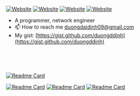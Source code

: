 [![Website](https://img.shields.io/website?label=fragella.com&style=for-the-badge&url=https%3A%2F%2Ffragella.com)](https://fragella.com)
[![Website](https://img.shields.io/website?label=texttopdf.app&style=for-the-badge&url=https://texttopdf.app)](https://texttopdf.app)
[![Website](https://img.shields.io/website?label=breakuphelper.com&style=for-the-badge&url=https://breakuphelper.com)](https://breakuphelper.com)
[![Website](https://img.shields.io/website?label=qcnexus.com&style=for-the-badge&url=https%3A%2F%2Fqcnexus.com)](https://qcnexus.com)


- A programmer, network engineer
- 📫 How to reach me duongdaidinh09@gmail.com
- My gist: [https://gist.github.com/duongddinh](https://gist.github.com/duongddinh)
<p>&nbsp;&nbsp;&nbsp;&nbsp; </p>
<p></p>
<br>

[![Readme Card](https://github-readme-stats.vercel.app/api/pin/?username=duongddinh&repo=InstagramBotAutoComment)](https://github.com/duongddinh/InstagramBotAutoComment)

[![Readme Card](https://github-readme-stats.vercel.app/api/pin/?username=duongddinh&repo=humanlang)](https://github.com/duongddinh/humanlang)
[![Readme Card](https://github-readme-stats.vercel.app/api/pin/?username=duongddinh&repo=apelang)](https://github.com/duongddinh/apelang)
[![Readme Card](https://github-readme-stats.vercel.app/api/pin/?username=duongddinh&repo=dinolang)](https://github.com/duongddinh/dinolang)

<!---
frychicken/frychicken is a ✨ special ✨ repository because its `README.md` (this file) appears on your GitHub profile.
You can click the Preview link to take a look at your changes.
--->
